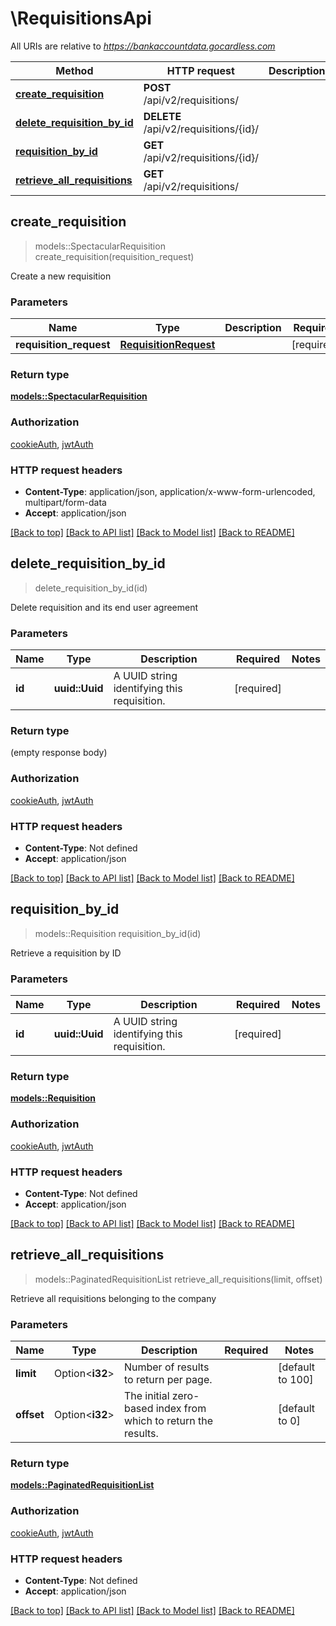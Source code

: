# \RequisitionsApi

All URIs are relative to *https://bankaccountdata.gocardless.com*

| Method                                                                        | HTTP request                          | Description |
| ----------------------------------------------------------------------------- | ------------------------------------- | ----------- |
| [**create_requisition**](RequisitionsApi.md#create_requisition)               | **POST** /api/v2/requisitions/        |
| [**delete_requisition_by_id**](RequisitionsApi.md#delete_requisition_by_id)   | **DELETE** /api/v2/requisitions/{id}/ |
| [**requisition_by_id**](RequisitionsApi.md#requisition_by_id)                 | **GET** /api/v2/requisitions/{id}/    |
| [**retrieve_all_requisitions**](RequisitionsApi.md#retrieve_all_requisitions) | **GET** /api/v2/requisitions/         |

## create_requisition

> models::SpectacularRequisition create_requisition(requisition_request)

Create a new requisition

### Parameters

| Name                    | Type                                            | Description | Required   | Notes |
| ----------------------- | ----------------------------------------------- | ----------- | ---------- | ----- |
| **requisition_request** | [**RequisitionRequest**](RequisitionRequest.md) |             | [required] |

### Return type

[**models::SpectacularRequisition**](SpectacularRequisition.md)

### Authorization

[cookieAuth](../README.md#cookieAuth), [jwtAuth](../README.md#jwtAuth)

### HTTP request headers

- **Content-Type**: application/json, application/x-www-form-urlencoded, multipart/form-data
- **Accept**: application/json

[[Back to top]](#) [[Back to API list]](../README.md#documentation-for-api-endpoints) [[Back to Model list]](../README.md#documentation-for-models) [[Back to README]](../README.md)

## delete_requisition_by_id

> delete_requisition_by_id(id)

Delete requisition and its end user agreement

### Parameters

| Name   | Type           | Description                                 | Required   | Notes |
| ------ | -------------- | ------------------------------------------- | ---------- | ----- |
| **id** | **uuid::Uuid** | A UUID string identifying this requisition. | [required] |

### Return type

(empty response body)

### Authorization

[cookieAuth](../README.md#cookieAuth), [jwtAuth](../README.md#jwtAuth)

### HTTP request headers

- **Content-Type**: Not defined
- **Accept**: application/json

[[Back to top]](#) [[Back to API list]](../README.md#documentation-for-api-endpoints) [[Back to Model list]](../README.md#documentation-for-models) [[Back to README]](../README.md)

## requisition_by_id

> models::Requisition requisition_by_id(id)

Retrieve a requisition by ID

### Parameters

| Name   | Type           | Description                                 | Required   | Notes |
| ------ | -------------- | ------------------------------------------- | ---------- | ----- |
| **id** | **uuid::Uuid** | A UUID string identifying this requisition. | [required] |

### Return type

[**models::Requisition**](Requisition.md)

### Authorization

[cookieAuth](../README.md#cookieAuth), [jwtAuth](../README.md#jwtAuth)

### HTTP request headers

- **Content-Type**: Not defined
- **Accept**: application/json

[[Back to top]](#) [[Back to API list]](../README.md#documentation-for-api-endpoints) [[Back to Model list]](../README.md#documentation-for-models) [[Back to README]](../README.md)

## retrieve_all_requisitions

> models::PaginatedRequisitionList retrieve_all_requisitions(limit, offset)

Retrieve all requisitions belonging to the company

### Parameters

| Name       | Type            | Description                                                    | Required | Notes            |
| ---------- | --------------- | -------------------------------------------------------------- | -------- | ---------------- |
| **limit**  | Option<**i32**> | Number of results to return per page.                          |          | [default to 100] |
| **offset** | Option<**i32**> | The initial zero-based index from which to return the results. |          | [default to 0]   |

### Return type

[**models::PaginatedRequisitionList**](PaginatedRequisitionList.md)

### Authorization

[cookieAuth](../README.md#cookieAuth), [jwtAuth](../README.md#jwtAuth)

### HTTP request headers

- **Content-Type**: Not defined
- **Accept**: application/json

[[Back to top]](#) [[Back to API list]](../README.md#documentation-for-api-endpoints) [[Back to Model list]](../README.md#documentation-for-models) [[Back to README]](../README.md)

